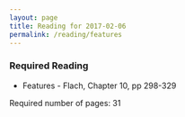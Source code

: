 ```yaml
---
layout: page
title: Reading for 2017-02-06
permalink: /reading/features
---
```

### Required Reading ###
- Features - Flach, Chapter 10, pp 298-329

Required number of pages: 31
